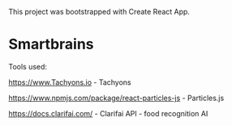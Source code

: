 This project was bootstrapped with Create React App.

<h1>Smartbrains</h1>

Tools used:

https://www.Tachyons.io - Tachyons 

https://www.npmjs.com/package/react-particles-js - Particles.js

https://docs.clarifai.com/ - Clarifai API - food recognition AI

